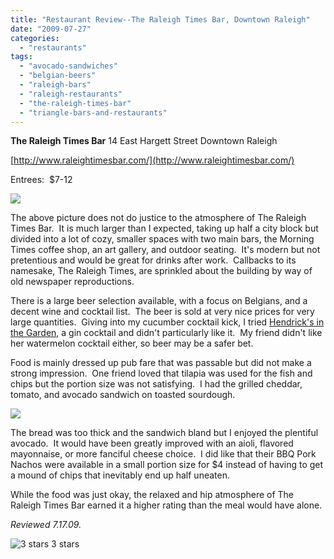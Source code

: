 ```yaml
---
title: "Restaurant Review--The Raleigh Times Bar, Downtown Raleigh"
date: "2009-07-27"
categories:
  - "restaurants"
tags:
  - "avocado-sandwiches"
  - "belgian-beers"
  - "raleigh-bars"
  - "raleigh-restaurants"
  - "the-raleigh-times-bar"
  - "triangle-bars-and-restaurants"
---
```


**The Raleigh Times Bar** 14 East Hargett Street Downtown Raleigh

[http://www.raleightimesbar.com/](http://www.raleightimesbar.com/)

Entrees:  $7-12

![](http://www.thegourmez.com/gourmez/photos/raleightimes.jpg)

The above picture does not do justice to the atmosphere of The Raleigh Times Bar.  It is much larger than I expected, taking up half a city block but divided into a lot of cozy, smaller spaces with two main bars, the Morning Times coffee shop, an art gallery, and outdoor seating.  It's modern but not pretentious and would be great for drinks after work.  Callbacks to its namesake, The Raleigh Times, are sprinkled about the building by way of old newspaper reproductions.

There is a large beer selection available, with a focus on Belgians, and a decent wine and cocktail list.  The beer is sold at very nice prices for very large quantities.  Giving into my cucumber cocktail kick, I tried [Hendrick's in the Garden](index.php?p=416), a gin cocktail and didn't particularly like it.  My friend didn't like her watermelon cocktail either, so beer may be a safer bet.

Food is mainly dressed up pub fare that was passable but did not make a strong impression.  One friend loved that tilapia was used for the fish and chips but the portion size was not satisfying.  I had the grilled cheddar, tomato, and avocado sandwich on toasted sourdough.

![](http://www.thegourmez.com/gourmez/photos/raleightimesspread.jpg)

The bread was too thick and the sandwich bland but I enjoyed the plentiful avocado.  It would have been greatly improved with an aioli, flavored mayonnaise, or more fanciful cheese choice.  I did like that their BBQ Pork Nachos were available in a small portion size for $4 instead of having to get a mound of chips that inevitably end up half uneaten.

While the food was just okay, the relaxed and hip atmosphere of The Raleigh Times Bar earned it a higher rating than the meal would have alone.

_Reviewed 7.17.09._




<div class="caption">

![3 stars](http://s3.amazonaws.com/thegourmez-wpmedia/2009/02/rating_avocado1.gif "rating_avocado1") 3 stars</div>

